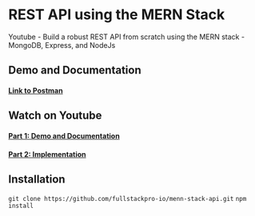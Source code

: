 # REST API using the MERN Stack
Youtube - Build a robust REST API from scratch using the MERN stack - MongoDB, Express, and NodeJs

## Demo and Documentation
#### [Link to Postman](https://documenter.getpostman.com/view/19136487/2s93z6dj27)

## Watch on Youtube 
#### [Part 1: Demo and Documentation ](https://www.youtube.com/watch?v=P7BiI5WtdPo)
#### [Part 2: Implementation](https://www.youtube.com/watch?v=_o8FXnfx6KM&t=25s)

## Installation
`git clone https://github.com/fullstackpro-io/menn-stack-api.git`
`npm install`

